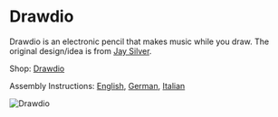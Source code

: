# Drawdio
Drawdio is an electronic pencil that makes music while you draw.
The original design/idea is from [Jay Silver](http://www.drawdio.com).

Shop: [Drawdio](http://www.watterott.com/en/Drawdio-Kit)

Assembly Instructions: 
[English](https://raw.github.com/watterott/Drawdio/master/pcb/Drawdio_en.pdf), 
[German](https://raw.github.com/watterott/Drawdio/master/pcb/Drawdio_de.pdf), 
[Italian](https://raw.github.com/watterott/Drawdio/master/pcb/Drawdio_it.pdf)

![Drawdio](https://raw.github.com/watterott/Drawdio/master/img/drawdio.jpg)
